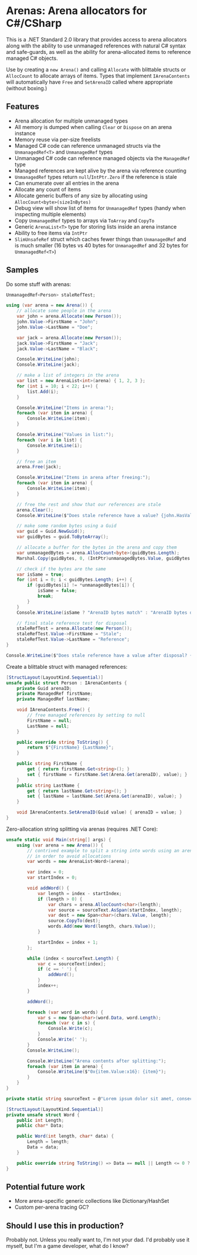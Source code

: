 # Arenas: Arena allocators for C#/CSharp

This is a .NET Standard 2.0 library that provides access to arena allocators along with the ability to use unmanaged references with natural C# syntax and safe-guards, as well as the ability for arena-allocated items to reference managed C# objects.

Use by creating a `new Arena()` and calling `Allocate` with blittable structs or `AllocCount` to allocate arrays of items. Types that implement `IArenaContents` will automatically have `Free` and `SetArenaID` called where appropriate (without boxing.)

## Features

- Arena allocation for multiple unmanaged types
- All memory is dumped when calling `Clear` or `Dispose` on an arena instance
- Memory reuse via per-size freelists
- Managed C# code can reference unmanaged structs via the `UnmanagedRef<T>` and `UnmanagedRef` types
- Unmanaged C# code can reference managed objects via the `ManagedRef` type
- Managed references are kept alive by the arena via reference counting
- `UnmanagedRef` types return `null`/`IntPtr.Zero` if the reference is stale
- Can enumerate over all entries in the arena
- Allocate any count of items
- Allocate generic buffers of any size by allocating using `AllocCount<byte>(sizeInBytes)`
- Debug view will show list of items for `UnmanagedRef` types (handy when inspecting multiple elements)
- Copy `UnmanagedRef` types to arrays via `ToArray` and `CopyTo`
- Generic `ArenaList<T>` type for storing lists inside an arena instance
- Ability to free items via `IntPtr`
- `SlimUnsafeRef` struct which caches fewer things than `UnmanagedRef` and is much smaller (16 bytes vs 40 bytes for `UnmanagedRef` and 32 bytes for `UnmanagedRef<T>`)

## Samples

Do some stuff with arenas:

```csharp
UnmanagedRef<Person> staleRefTest;

using (var arena = new Arena()) {
    // allocate some people in the arena
    var john = arena.Allocate(new Person());
    john.Value->FirstName = "John";
    john.Value->LastName = "Doe";

    var jack = arena.Allocate(new Person());
    jack.Value->FirstName = "Jack";
    jack.Value->LastName = "Black";

    Console.WriteLine(john);
    Console.WriteLine(jack);

    // make a list of integers in the arena
    var list = new ArenaList<int>(arena) { 1, 2, 3 };
    for (int i = 10; i < 22; i++) {
        list.Add(i);
    }

    Console.WriteLine("Items in arena:");
    foreach (var item in arena) {
        Console.WriteLine(item);
    }

    Console.WriteLine("Values in list:");
    foreach (var i in list) {
        Console.WriteLine(i);
    }

    // free an item
    arena.Free(jack);

    Console.WriteLine("Items in arena after freeing:");
    foreach (var item in arena) {
        Console.WriteLine(item);
    }

    // free the rest and show that our references are stale
    arena.Clear();
    Console.WriteLine($"Does stale reference have a value? {john.HasValue}");

    // make some random bytes using a Guid
    var guid = Guid.NewGuid();
    var guidBytes = guid.ToByteArray();

    // allocate a buffer for the bytes in the arena and copy them
    var unmanagedBytes = arena.AllocCount<byte>(guidBytes.Length);
    Marshal.Copy(guidBytes, 0, (IntPtr)unmanagedBytes.Value, guidBytes.Length);

    // check if the bytes are the same
    var isSame = true;
    for (int i = 0; i < guidBytes.Length; i++) {
        if (guidBytes[i] != *unmanagedBytes[i]) {
            isSame = false;
            break;
        }
    }
    Console.WriteLine(isSame ? "ArenaID bytes match" : "ArenaID bytes don't match");

    // final stale reference test for disposal
    staleRefTest = arena.Allocate(new Person());
    staleRefTest.Value->FirstName = "Stale";
    staleRefTest.Value->LastName = "Reference";
}

Console.WriteLine($"Does stale reference have a value after disposal? {staleRefTest.HasValue}");
```

Create a blittable struct with managed references:

```csharp
[StructLayout(LayoutKind.Sequential)]
unsafe public struct Person : IArenaContents {
    private Guid arenaID;
    private ManagedRef firstName;
    private ManagedRef lastName;

    void IArenaContents.Free() {
        // free managed references by setting to null
        FirstName = null; 
        LastName = null;
    }

    public override string ToString() {
        return $"{FirstName} {LastName}";
    }

    public string FirstName {
        get { return firstName.Get<string>(); }
        set { firstName = firstName.Set(Arena.Get(arenaID), value); }
    }
    public string LastName {
        get { return lastName.Get<string>(); }
        set { lastName = lastName.Set(Arena.Get(arenaID), value); }
    }

    void IArenaContents.SetArenaID(Guid value) { arenaID = value; }
}
```

Zero-allocation string splitting via arenas (requires .NET Core):

```csharp
unsafe static void Main(string[] args) {
    using (var arena = new Arena()) {
        // contrived example to split a string into words using an arena
        // in order to avoid allocations
        var words = new ArenaList<Word>(arena);

        var index = 0;
        var startIndex = 0;

        void addWord() {
            var length = index - startIndex;
            if (length > 0) {
                var chars = arena.AllocCount<char>(length);
                var source = sourceText.AsSpan(startIndex, length);
                var dest = new Span<char>(chars.Value, length);
                source.CopyTo(dest);
                words.Add(new Word(length, chars.Value));
            }

            startIndex = index + 1;
        };

        while (index < sourceText.Length) {
            var c = sourceText[index];
            if (c == ' ') {
                addWord();
            }
            index++;
        }

        addWord();

        foreach (var word in words) {
            var s = new Span<char>(word.Data, word.Length);
            foreach (var c in s) {
                Console.Write(c);
            }
            Console.Write(' ');
        }
        Console.WriteLine();

        Console.WriteLine("Arena contents after splitting:");
        foreach (var item in arena) {
            Console.WriteLine($"0x{item.Value:x16}: {item}");
        }
    }
}

private static string sourceText = @"Lorem ipsum dolor sit amet, consectetur adipiscing elit.";

[StructLayout(LayoutKind.Sequential)]
private unsafe struct Word {
    public int Length;
    public char* Data;

    public Word(int length, char* data) {
        Length = length;
        Data = data;
    }

    public override string ToString() => Data == null || Length <= 0 ? "" : new string(Data, 0, Length);
}
```

## Potential future work

- More arena-specific generic collections like Dictionary/HashSet
- Custom per-arena tracing GC?

## Should I use this in production?

Probably not. Unless you really want to, I'm not your dad. I'd probably use it myself, but I'm a game developer, what do I know?
